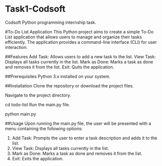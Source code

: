 # Task1-Codsoft
Codsoft Python programming internship task.

#To-Do List Application
This Python project aims to create a simple To-Do List application that allows users to manage and organize their tasks efficiently. The application provides a command-line interface (CLI) for user interaction.

##Features
Add Task: Allows users to add a new task to the list.
View Task: Displays all tasks currently in the list.
Mark as Done: Marks a task as done and removes it from the list.
Exit: Quits the application.

##Prerequisites
Python 3.x installed on your system.

##Installation
Clone the repository or download the project files.

Navigate to the project directory.

cd todo-list
Run the main.py file.

python main.py

##Usage
Upon running the main.py file, the user will be presented with a menu containing the following options:

1. Add Task: Prompts the user to enter a task description and adds it to the list.
2. View Task: Displays all tasks currently in the list.
3. Mark as Done: Marks a task as done and removes it from the list.
4. Exit: Exits the application.
